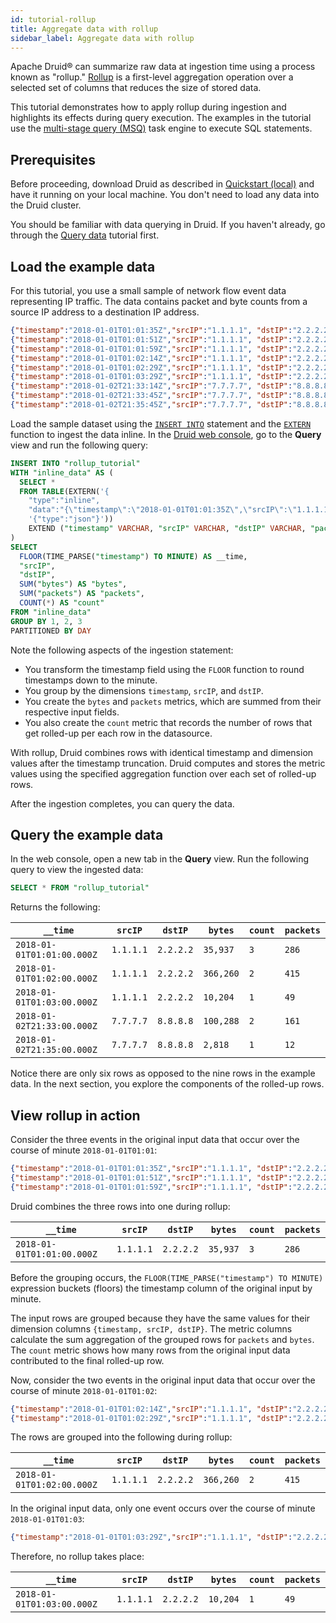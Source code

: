 ```yaml
---
id: tutorial-rollup
title: Aggregate data with rollup
sidebar_label: Aggregate data with rollup
---
```


<!--
  ~ Licensed to the Apache Software Foundation (ASF) under one
  ~ or more contributor license agreements.  See the NOTICE file
  ~ distributed with this work for additional information
  ~ regarding copyright ownership.  The ASF licenses this file
  ~ to you under the Apache License, Version 2.0 (the
  ~ "License"); you may not use this file except in compliance
  ~ with the License.  You may obtain a copy of the License at
  ~
  ~   http://www.apache.org/licenses/LICENSE-2.0
  ~
  ~ Unless required by applicable law or agreed to in writing,
  ~ software distributed under the License is distributed on an
  ~ "AS IS" BASIS, WITHOUT WARRANTIES OR CONDITIONS OF ANY
  ~ KIND, either express or implied.  See the License for the
  ~ specific language governing permissions and limitations
  ~ under the License.
  -->


Apache Druid&circledR; can summarize raw data at ingestion time using a process known as "rollup." [Rollup](../multi-stage-query/concepts.md#rollup) is a first-level aggregation operation over a selected set of columns that reduces the size of stored data.

This tutorial demonstrates how to apply rollup during ingestion and highlights its effects during query execution. The examples in the tutorial use the [multi-stage query (MSQ)](../multi-stage-query/index.md) task engine to execute SQL statements.

## Prerequisites

Before proceeding, download Druid as described in [Quickstart (local)](index.md) and have it running on your local machine. You don't need to load any data into the Druid cluster.

You should be familiar with data querying in Druid. If you haven't already, go through the [Query data](../tutorials/tutorial-query.md) tutorial first. 


## Load the example data

For this tutorial, you use a small sample of network flow event data representing IP traffic.
The data contains packet and byte counts from a source IP address to a destination IP address.

```json
{"timestamp":"2018-01-01T01:01:35Z","srcIP":"1.1.1.1", "dstIP":"2.2.2.2","packets":20,"bytes":9024}
{"timestamp":"2018-01-01T01:01:51Z","srcIP":"1.1.1.1", "dstIP":"2.2.2.2","packets":255,"bytes":21133}
{"timestamp":"2018-01-01T01:01:59Z","srcIP":"1.1.1.1", "dstIP":"2.2.2.2","packets":11,"bytes":5780}
{"timestamp":"2018-01-01T01:02:14Z","srcIP":"1.1.1.1", "dstIP":"2.2.2.2","packets":38,"bytes":6289}
{"timestamp":"2018-01-01T01:02:29Z","srcIP":"1.1.1.1", "dstIP":"2.2.2.2","packets":377,"bytes":359971}
{"timestamp":"2018-01-01T01:03:29Z","srcIP":"1.1.1.1", "dstIP":"2.2.2.2","packets":49,"bytes":10204}
{"timestamp":"2018-01-02T21:33:14Z","srcIP":"7.7.7.7", "dstIP":"8.8.8.8","packets":38,"bytes":6289}
{"timestamp":"2018-01-02T21:33:45Z","srcIP":"7.7.7.7", "dstIP":"8.8.8.8","packets":123,"bytes":93999}
{"timestamp":"2018-01-02T21:35:45Z","srcIP":"7.7.7.7", "dstIP":"8.8.8.8","packets":12,"bytes":2818}
```

Load the sample dataset using the [`INSERT INTO`](../multi-stage-query/reference.md/#insert) statement and the [`EXTERN`](../multi-stage-query/reference.md/#extern-function) function to ingest the data inline. In the [Druid web console](../operations/web-console.md), go to the **Query** view and run the following query:

```sql
INSERT INTO "rollup_tutorial"
WITH "inline_data" AS (
  SELECT *
  FROM TABLE(EXTERN('{
    "type":"inline",
    "data":"{\"timestamp\":\"2018-01-01T01:01:35Z\",\"srcIP\":\"1.1.1.1\",\"dstIP\":\"2.2.2.2\",\"packets\":20,\"bytes\":9024}\n{\"timestamp\":\"2018-01-01T01:02:14Z\",\"srcIP\":\"1.1.1.1\",\"dstIP\":\"2.2.2.2\",\"packets\":38,\"bytes\":6289}\n{\"timestamp\":\"2018-01-01T01:01:59Z\",\"srcIP\":\"1.1.1.1\",\"dstIP\":\"2.2.2.2\",\"packets\":11,\"bytes\":5780}\n{\"timestamp\":\"2018-01-01T01:01:51Z\",\"srcIP\":\"1.1.1.1\",\"dstIP\":\"2.2.2.2\",\"packets\":255,\"bytes\":21133}\n{\"timestamp\":\"2018-01-01T01:02:29Z\",\"srcIP\":\"1.1.1.1\",\"dstIP\":\"2.2.2.2\",\"packets\":377,\"bytes\":359971}\n{\"timestamp\":\"2018-01-01T01:03:29Z\",\"srcIP\":\"1.1.1.1\",\"dstIP\":\"2.2.2.2\",\"packets\":49,\"bytes\":10204}\n{\"timestamp\":\"2018-01-02T21:33:14Z\",\"srcIP\":\"7.7.7.7\",\"dstIP\":\"8.8.8.8\",\"packets\":38,\"bytes\":6289}\n{\"timestamp\":\"2018-01-02T21:33:45Z\",\"srcIP\":\"7.7.7.7\",\"dstIP\":\"8.8.8.8\",\"packets\":123,\"bytes\":93999}\n{\"timestamp\":\"2018-01-02T21:35:45Z\",\"srcIP\":\"7.7.7.7\",\"dstIP\":\"8.8.8.8\",\"packets\":12,\"bytes\":2818}"}', 
    '{"type":"json"}')) 
    EXTEND ("timestamp" VARCHAR, "srcIP" VARCHAR, "dstIP" VARCHAR, "packets" BIGINT, "bytes" BIGINT)
)
SELECT
  FLOOR(TIME_PARSE("timestamp") TO MINUTE) AS __time,
  "srcIP",
  "dstIP",
  SUM("bytes") AS "bytes",
  SUM("packets") AS "packets",
  COUNT(*) AS "count"
FROM "inline_data"
GROUP BY 1, 2, 3
PARTITIONED BY DAY
```

Note the following aspects of the ingestion statement:
* You transform the timestamp field using the `FLOOR` function to round timestamps down to the minute.
* You group by the dimensions `timestamp`, `srcIP`, and `dstIP`.
* You create the `bytes` and `packets` metrics, which are summed from their respective input fields.
* You also create the `count` metric that records the number of rows that get rolled-up per each row in the datasource.

With rollup, Druid combines rows with identical timestamp and dimension values after the timestamp truncation.
Druid computes and stores the metric values using the specified aggregation function over each set of rolled-up rows.

After the ingestion completes, you can query the data.

## Query the example data

In the web console, open a new tab in the **Query** view. Run the following query to view the ingested data:

```sql
SELECT * FROM "rollup_tutorial"
```

Returns the following:

| `__time` | `srcIP` | `dstIP` | `bytes` | `count` | `packets` |
| -- | -- | -- | -- | -- | -- |
| `2018-01-01T01:01:00.000Z` | `1.1.1.1` | `2.2.2.2` | `35,937` | `3` | `286` |
| `2018-01-01T01:02:00.000Z` | `1.1.1.1` | `2.2.2.2` | `366,260` | `2` | `415` |
| `2018-01-01T01:03:00.000Z` | `1.1.1.1` | `2.2.2.2` | `10,204` | `1` | `49` |
| `2018-01-02T21:33:00.000Z` | `7.7.7.7` | `8.8.8.8` | `100,288` | `2` | `161` |
| `2018-01-02T21:35:00.000Z` | `7.7.7.7` | `8.8.8.8` | `2,818` | `1` | `12` |

Notice there are only six rows as opposed to the nine rows in the example data. In the next section, you explore the components of the rolled-up rows.

## View rollup in action

Consider the three events in the original input data that occur over the course of minute `2018-01-01T01:01`:

```json
{"timestamp":"2018-01-01T01:01:35Z","srcIP":"1.1.1.1", "dstIP":"2.2.2.2","packets":20,"bytes":9024}
{"timestamp":"2018-01-01T01:01:51Z","srcIP":"1.1.1.1", "dstIP":"2.2.2.2","packets":255,"bytes":21133}
{"timestamp":"2018-01-01T01:01:59Z","srcIP":"1.1.1.1", "dstIP":"2.2.2.2","packets":11,"bytes":5780}
```

Druid combines the three rows into one during rollup:

| `__time` | `srcIP` | `dstIP` | `bytes` | `count` | `packets` |
| -- | -- | -- | -- | -- | -- |
| `2018-01-01T01:01:00.000Z` | `1.1.1.1` | `2.2.2.2` | `35,937` | `3` | `286` |

Before the grouping occurs, the `FLOOR(TIME_PARSE("timestamp") TO MINUTE)` expression buckets (floors) the timestamp column of the original input by minute.

The input rows are grouped because they have the same values for their dimension columns `{timestamp, srcIP, dstIP}`. The metric columns calculate the sum aggregation of the grouped rows for `packets` and `bytes`. The `count` metric shows how many rows from the original input data contributed to the final rolled-up row.

Now, consider the two events in the original input data that occur over the course of minute `2018-01-01T01:02`:

```json
{"timestamp":"2018-01-01T01:02:14Z","srcIP":"1.1.1.1", "dstIP":"2.2.2.2","packets":38,"bytes":6289}
{"timestamp":"2018-01-01T01:02:29Z","srcIP":"1.1.1.1", "dstIP":"2.2.2.2","packets":377,"bytes":359971}
```

The rows are grouped into the following during rollup:

| `__time` | `srcIP` | `dstIP` | `bytes` | `count` | `packets` |
| -- | -- | -- | -- | -- | -- |
| `2018-01-01T01:02:00.000Z` | `1.1.1.1` | `2.2.2.2` | `366,260` | `2` | `415` |

In the original input data, only one event occurs over the course of minute `2018-01-01T01:03`:

```json
{"timestamp":"2018-01-01T01:03:29Z","srcIP":"1.1.1.1", "dstIP":"2.2.2.2","packets":49,"bytes":10204}
```

Therefore, no rollup takes place:

| `__time` | `srcIP` | `dstIP` | `bytes` | `count` | `packets` |
| -- | -- | -- | -- | -- | -- |
| `2018-01-01T01:03:00.000Z` | `1.1.1.1` | `2.2.2.2` | `10,204` | `1` | `49` |


